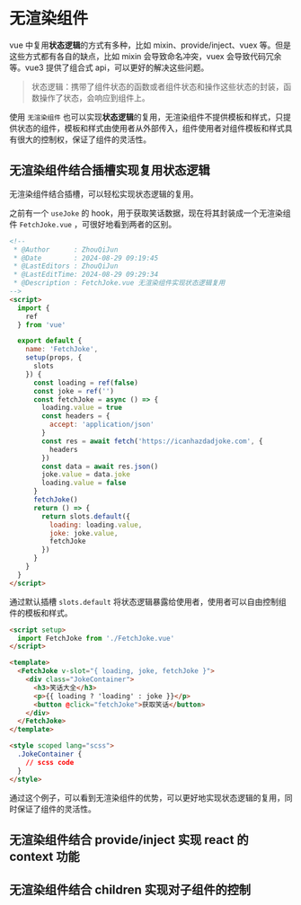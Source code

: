 # 无渲染组件

vue 中复用**状态逻辑**的方式有多种，比如 mixin、provide/inject、vuex 等。但是这些方式都有各自的缺点，比如 mixin 会导致命名冲突，vuex 会导致代码冗余等。vue3 提供了组合式 api，可以更好的解决这些问题。

> 状态逻辑：携带了组件状态的函数或者组件状态和操作这些状态的封装，函数操作了状态，会响应到组件上。

使用 `无渲染组件` 也可以实现**状态逻辑**的复用，无渲染组件不提供模板和样式，只提供状态的组件，模板和样式由使用者从外部传入，组件使用者对组件模板和样式具有很大的控制权，保证了组件的灵活性。

## 无渲染组件结合插槽实现复用状态逻辑

无渲染组件结合插槽，可以轻松实现状态逻辑的复用。

之前有一个 `useJoke` 的 hook，用于获取笑话数据，现在将其封装成一个无渲染组件 `FetchJoke.vue` ，可很好地看到两者的区别。

```html
<!--
 * @Author      : ZhouQiJun
 * @Date        : 2024-08-29 09:19:45
 * @LastEditors : ZhouQiJun
 * @LastEditTime: 2024-08-29 09:29:34
 * @Description : FetchJoke.vue 无渲染组件实现状态逻辑复用
-->
<script>
  import {
    ref
  } from 'vue'

  export default {
    name: 'FetchJoke',
    setup(props, {
      slots
    }) {
      const loading = ref(false)
      const joke = ref('')
      const fetchJoke = async () => {
        loading.value = true
        const headers = {
          accept: 'application/json'
        }
        const res = await fetch('https://icanhazdadjoke.com', {
          headers
        })
        const data = await res.json()
        joke.value = data.joke
        loading.value = false
      }
      fetchJoke()
      return () => {
        return slots.default({
          loading: loading.value,
          joke: joke.value,
          fetchJoke
        })
      }
    }
  }
</script>
```

通过默认插槽 `slots.default` 将状态逻辑暴露给使用者，使用者可以自由控制组件的模板和样式。

```html
<script setup>
  import FetchJoke from './FetchJoke.vue'
</script>

<template>
  <FetchJoke v-slot="{ loading, joke, fetchJoke }">
    <div class="JokeContainer">
      <h3>笑话大全</h3>
      <p>{{ loading ? 'loading' : joke }}</p>
      <button @click="fetchJoke">获取笑话</button>
    </div>
  </FetchJoke>
</template>

<style scoped lang="scss">
  .JokeContainer {
    // scss code
  }
</style>
```

通过这个例子，可以看到无渲染组件的优势，可以更好地实现状态逻辑的复用，同时保证了组件的灵活性。

## 无渲染组件结合 provide/inject 实现 react 的 context 功能

## 无渲染组件结合 children 实现对子组件的控制
